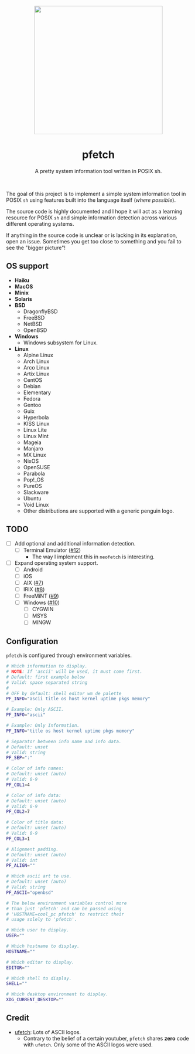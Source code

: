 <p align="center"><img src="https://user-images.githubusercontent.com/6799467/65944518-68834d80-e421-11e9-9b14-6ca26a16108a.png" width="350px"></p>
<h1 align="center">pfetch</h1>
<p align="center">A pretty system information tool written in POSIX sh.</p><br>

The goal of this project is to implement a simple system
information tool in POSIX `sh` using features built into
the language itself (*where possible*).

The source code is highly documented and I hope it will
act as a learning resource for POSIX `sh` and simple
information detection across various different operating
systems.

If anything in the source code is unclear or is lacking
in its explanation, open an issue. Sometimes you get too
close to something and you fail to see the "bigger
picture"!

## OS support

- **Haiku**
- **MacOS**
- **Minix**
- **Solaris**
- **BSD**
    - DragonflyBSD
    - FreeBSD
    - NetBSD
    - OpenBSD
- **Windows**
    - Windows subsystem for Linux.
- **Linux**
    - Alpine Linux
    - Arch Linux
    - Arco Linux
    - Artix Linux
    - CentOS
    - Debian
    - Elementary
    - Fedora
    - Gentoo
    - Guix
    - Hyperbola
    - KISS Linux
    - Linux Lite
    - Linux Mint
    - Mageia
    - Manjaro
    - MX Linux
    - NixOS
    - OpenSUSE
    - Parabola
    - Pop!\_OS
    - PureOS
    - Slackware
    - Ubuntu
    - Void Linux
    - Other distributions are supported with a generic penguin logo.

## TODO

- [ ] Add optional and additional information detection.
    - [ ] Terminal Emulator ([#12](https://github.com/dylanaraps/pfetch/pull/12))
        - The way I implement this in `neofetch` is interesting.
- [ ] Expand operating system support.
    - [ ] Android
    - [ ] iOS
    - [ ] AIX ([#7](https://github.com/dylanaraps/pfetch/issues/7))
    - [ ] IRIX ([#8](https://github.com/dylanaraps/pfetch/issues/8))
    - [ ] FreeMiNT ([#9](https://github.com/dylanaraps/pfetch/issues/9))
    - [ ] Windows ([#10](https://github.com/dylanaraps/pfetch/issues/10))
        - [ ] CYGWIN
        - [ ] MSYS
        - [ ] MINGW

## Configuration

`pfetch` is configured through environment variables.

```sh
# Which information to display.
# NOTE: If 'ascii' will be used, it must come first.
# Default: first example below
# Valid: space separated string
#
# OFF by default: shell editor wm de palette
PF_INFO="ascii title os host kernel uptime pkgs memory"

# Example: Only ASCII.
PF_INFO="ascii"

# Example: Only Information.
PF_INFO="title os host kernel uptime pkgs memory"

# Separator between info name and info data.
# Default: unset
# Valid: string
PF_SEP=":"

# Color of info names:
# Default: unset (auto)
# Valid: 0-9
PF_COL1=4

# Color of info data:
# Default: unset (auto)
# Valid: 0-9
PF_COL2=7

# Color of title data:
# Default: unset (auto)
# Valid: 0-9
PF_COL3=1

# Alignment padding.
# Default: unset (auto)
# Valid: int
PF_ALIGN=""

# Which ascii art to use.
# Default: unset (auto)
# Valid: string
PF_ASCII="openbsd"

# The below environment variables control more
# than just 'pfetch' and can be passed using
# 'HOSTNAME=cool_pc pfetch' to restrict their
# usage solely to 'pfetch'.

# Which user to display.
USER=""

# Which hostname to display.
HOSTNAME=""

# Which editor to display.
EDITOR=""

# Which shell to display.
SHELL=""

# Which desktop environment to display.
XDG_CURRENT_DESKTOP=""
```

## Credit

- [ufetch](https://gitlab.com/jschx/ufetch): Lots of ASCII logos.
    - Contrary to the belief of a certain youtuber, `pfetch` shares **zero** code with `ufetch`. Only some of the ASCII logos were used.
